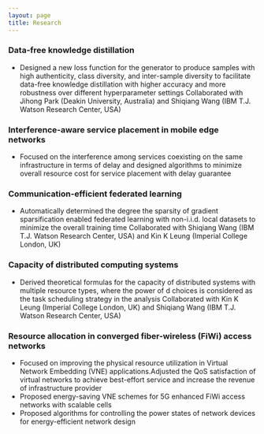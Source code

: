 ```yaml
---
layout: page
title: Research
---
```


### Data-free knowledge distillation
+ Designed a new loss function for the generator to produce samples with high authenticity, class diversity,
and inter-sample diversity to facilitate data-free knowledge distillation with higher accuracy and more
robustness over different hyperparameter settings
Collaborated with Jihong Park (Deakin University, Australia) and Shiqiang Wang (IBM T.J. Watson Research
Center, USA)

### Interference-aware service placement in mobile edge networks
+ Focused on the interference among services coexisting on the same infrastructure in terms of delay and
designed algorithms to minimize overall resource cost for service placement with delay guarantee

### Communication-efficient federated learning
+ Automatically determined the degree the sparsity of gradient sparsification enabled federated learning with
non-i.i.d. local datasets to minimize the overall training time
Collaborated with Shiqiang Wang (IBM T.J. Watson Research Center, USA) and Kin K Leung (Imperial College
London, UK)

### Capacity of distributed computing systems
+ Derived theoretical formulas for the capacity of distributed systems with multiple resource types, where the
power of d choices is considered as the task scheduling strategy in the analysis
Collaborated with Kin K Leung (Imperial College London, UK) and Shiqiang Wang (IBM T.J. Watson Research
Center, USA)

### Resource allocation in converged fiber-wireless (FiWi) access networks
+ Focused on improving the physical resource utilization in Virtual Network Embedding (VNE) applications.Adjusted the QoS satisfaction of virtual networks to achieve best-effort service and increase the revenue of
infrastructure provider
+ Proposed energy-saving VNE schemes for 5G enhanced FiWi access networks with scalable cells
+ Proposed algorithms for controlling the power states of network devices for energy-efficient network design